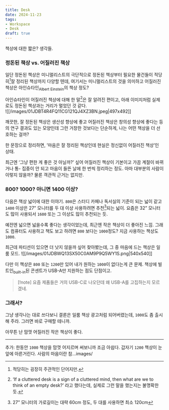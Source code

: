 ```yaml
---
title: Desk
date: 2024-11-23
tags:
- Workspace
- Desk
draft: true
---
```


책상에 대한 짧은? 생각들.

### 정돈된 책상 vs. 어질러진 책상
일단 정돈된 책상은 미니멀리스트의 극단적으로 정돈된 책상부터 필요한 물건들이 적당히[^1]잘 정리된 책상까지 다양할 텐데, 여기서는 미니멀리스트의 것을 의미하고 어질러진 책상은 아인슈타인<sub>Albert Einstein</sub>의 책상 정도?

[^1]: 적당히는 굉장히 주관적인 단어지만.

아인슈타인이 어질러진 책상에 대해 한 말[^2]은 잘 알려진 편이고, 아래 이미지처럼 실제로도 정돈된 책상과는 거리가 멀었던 것 같다. <BR />
    ![[/images/01JDBT4R4FQ11CG121QJ4XZ3BN.jpeg|497x492]]
  
[^2]: ‘If a cluttered desk is a sign of a cluttered mind, then what are we to think of an empty desk?’ 라고 했다는데, 실제로 그런 말을 했는지는 불명확한 듯.

깨끗한, 잘 정돈된 책상은 생산성 향상에 좋고 어질러진 책상은 창의성 향상에 좋다는 등의 연구 결과도 있는 모양인데 그런 거창한 것보다는 단순하게, 나는 어떤 책상을 더 선호하는 걸까? 

한 문장으로 정리하면, ’마음은 잘 정리된 책상인데 현실은 정신없이 어질러진 책상’인 상태.

최근엔 ‘그냥 편한 게 좋은 것 아닐까?’ 싶어 어질러진 책상이 기본이고 가끔 계절이 바뀌거나 통- 집중이 안 되고 마음이 들뜬 날에 한 번씩 정리하는 정도. 아마 대부분의 사람이 이렇지 않을까? 물론 객관적 근거는 없지만.

### 800? 1000? 아니면 1400 이상?
다음은 책상 넓이에 대한 이야기. `800`은 스터디 카페나 독서실의 기준이 되는 넓이 같고 `1400` 이상은 27” 모니터를 두 대 이상 사용하려면 추천[^3]되는 넓이. 요즘은 32” 모니터도 많이 사용되서 `1600` 또는 그 이상도 많이 추천되는 듯.

[^3]: 27” 모니터의 가로길이는 대략 60cm 정도, 두 대를 사용하면 최소 120cm

예전엔 넓으면 넓을수록 좋다는 생각이었는데, 최근엔 작은 책상이 더 좋아진 느낌. 그래도 컴퓨터도 사용하고 책도 보고 하려면 `800` 보다는 `1000`정도? 지금 사용하는 책상도 `1000`.

최근데 파티션이 있으면 더 낫지 않을까 싶어 찾아봤는데, 그 중 마음에 드는 책상은 일룸 모드.
    ![[/images/01JDBWQ13SX50C0AM9P9Q5WY1S.png|540x540]]

다만 이 책상은 `800` 또는 `1200`만 있어 내가 원하는 `1000`이 없다는게 큰 문제. 책상에 빌트인<sub>built-in</sub>된 콘센트가 USB-A만 지원하는 점도 단점이고. 

> [!note] 요즘 제품들은 거의 USB-C로 나오던데 왜 USB-A를 고집하는지 모르겠네.

### 그래서?
그냥 생각나는 대로 쓰다보니 결론은 일룸 책상 광고처럼 되어버렸는데, `1000`도 좀 출시해 주라. 그러면 바로 구매할 테니까.

아무튼 난 맘껏 어질러진 작은 책상이 좋다.

---
추가: 한동안 `1000` 책상을 맘껏 어지르며 써보니까 조금 아쉽다. 갑자기 `1200` 책상이 눈앞에 아른거린다. 사람의 마음이란 참...images/